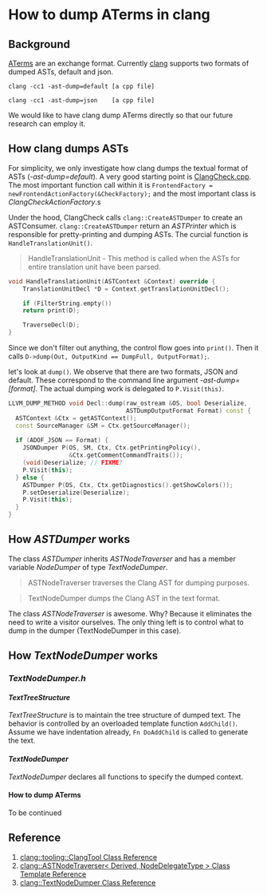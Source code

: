 # How to dump ATerms in clang

## Background

[ATerms](https://github.com/cwi-swat/aterms) are an exchange format. Currently [clang](https://clang.llvm.org/) supports two formats of dumped ASTs, default and json. 

`clang -cc1 -ast-dump=default [a cpp file]`

`clang -cc1 -ast-dump=json    [a cpp file]`

We would like to have clang dump ATerms directly so that our future research can employ it.

## How clang dumps ASTs

For simplicity, we only investigate how clang dumps the textual format of ASTs (*-ast-dump=default*). A very good starting point is [ClangCheck.cpp](https://github.com/llvm/llvm-project/blob/release/15.x/clang/tools/clang-check/ClangCheck.cpp). The most important function call within it is `FrontendFactory = newFrontendActionFactory(&CheckFactory);` and the most important class is *ClangCheckActionFactory*.s

Under the hood, ClangCheck calls `clang::CreateASTDumper` to create an ASTConsumer. `clang::CreateASTDumper` return an *ASTPrinter* which is responsible for pretty-printing and dumping ASTs. The curcial function is `HandleTranslationUnit()`. 

> HandleTranslationUnit - This method is called when the ASTs for entire translation unit have been parsed.

```cpp
void HandleTranslationUnit(ASTContext &Context) override {
    TranslationUnitDecl *D = Context.getTranslationUnitDecl();

    if (FilterString.empty())
    return print(D);

    TraverseDecl(D);
}
```

Since we don't filter out anything, the control flow goes into `print()`. Then it calls `D->dump(Out, OutputKind == DumpFull, OutputFormat);`. 

let's look at `dump()`. We observe that there are two formats, JSON and default. These correspond to the command line argument *-ast-dump=[format]*. The actual dumping work is delegated to `P.Visit(this)`.
```cpp
LLVM_DUMP_METHOD void Decl::dump(raw_ostream &OS, bool Deserialize,
                                 ASTDumpOutputFormat Format) const {
  ASTContext &Ctx = getASTContext();
  const SourceManager &SM = Ctx.getSourceManager();
 
  if (ADOF_JSON == Format) {
    JSONDumper P(OS, SM, Ctx, Ctx.getPrintingPolicy(),
                 &Ctx.getCommentCommandTraits());
    (void)Deserialize; // FIXME?
    P.Visit(this);
  } else {
    ASTDumper P(OS, Ctx, Ctx.getDiagnostics().getShowColors());
    P.setDeserialize(Deserialize);
    P.Visit(this);
  }
}
```

## How *ASTDumper* works

The class *ASTDumper* inherits *ASTNodeTraverser* and has a member variable *NodeDumper* of type *TextNodeDumper*.  

> ASTNodeTraverser traverses the Clang AST for dumping purposes.

> TextNodeDumper dumps the Clang AST in the text format. 

The class *ASTNodeTraverser* is awesome. Why? Because it eliminates the need to write a visitor ourselves. The only thing left is to control what to dump in the dumper (TextNodeDumper in this case).

## How *TextNodeDumper* works

### *TextNodeDumper.h*

#### *TextTreeStructure*

*TextTreeStructure* is to maintain the tree structure of dumped text. The behavior is controlled by an overloaded template function `AddChild()`. Assume we have indentation already, `Fn DoAddChild` is called to generate the text.

#### *TextNodeDumper*

*TextNodeDumper* declares all functions to specify the dumped context. 

#### How to dump ATerms

To be continued

## Reference

1. [clang::tooling::ClangTool Class Reference](https://clang.llvm.org/doxygen/classclang_1_1tooling_1_1ClangTool.html)
2. [clang::ASTNodeTraverser< Derived, NodeDelegateType > Class Template Reference](https://clang.llvm.org/doxygen/classclang_1_1ASTNodeTraverser.html)
3. [clang::TextNodeDumper Class Reference](https://clang.llvm.org/doxygen/classclang_1_1TextNodeDumper.html)